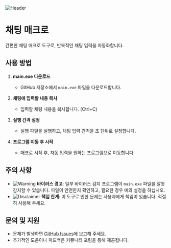 ![Header](https://capsule-render.vercel.app/api?type=rect&color=auto&height=200&section=header&text=채팅%20매크로&fontSize=80&animation=fadeIn&fontAlignY=50&desc=간편한%20채팅%20매크로%20도구&descAlignY=70&descAlign=50)


# 채팅 매크로

간편한 채팅 매크로 도구로, 반복적인 채팅 입력을 자동화합니다.

## 사용 방법

1. **main.exe 다운로드**
    - GitHub 저장소에서 `main.exe` 파일을 다운로드합니다.

2. **채팅에 입력할 내용 복사**
    - 입력할 채팅 내용을 복사합니다. (Ctrl+C)

3. **실행 간격 설정**
    - 실행 파일을 실행하고, 채팅 입력 간격을 초 단위로 설정합니다.

4. **프로그램 이동 후 시작**
    - 매크로 시작 후, 자동 입력을 원하는 프로그램으로 이동합니다.

## 주의 사항

- ![Warning](https://img.shields.io/badge/-Warning-F44336?style=flat-square&logo=warning&logoColor=white) **바이러스 경고**: 일부 바이러스 감지 프로그램이 `main.exe` 파일을 잘못 감지할 수 있습니다. 파일이 안전한지 확인하고, 필요한 경우 예외 설정을 하십시오.
- ![Disclaimer](https://img.shields.io/badge/-Disclaimer-FFC107?style=flat-square&logo=disclaimer&logoColor=white) **책임 한계**: 이 도구로 인한 문제는 사용자에게 책임이 있습니다. 적절히 사용해 주세요.

## 문의 및 지원

- 문제가 발생하면 [GitHub Issues](https://github.com/Jeff0327/chat_macro/issues)에 보고해 주세요.
- 추가적인 도움이나 피드백은 커뮤니티 포럼을 통해 제공됩니다.
